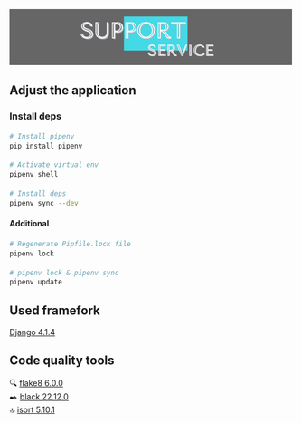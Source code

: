 ![logo](/logo.png)

## Adjust the application

### Install deps

```bash
# Install pipenv
pip install pipenv

# Activate virtual env
pipenv shell

# Install deps
pipenv sync --dev
```

#### Additional
```bash
# Regenerate Pipfile.lock file
pipenv lock

# pipenv lock & pipenv sync
pipenv update
```

## Used framefork

[Django 4.1.4](https://docs.djangoproject.com/en/4.1/ "documentation")

## Code quality tools

:mag: [flake8 6.0.0](https://flake8.pycqa.org/en/latest/#/ "documentation")\
:black_nib: [black 22.12.0](https://black.readthedocs.io/en/stable/ "documentation")\
:top: [isort 5.10.1](https://pycqa.github.io/isort// "documentation")
